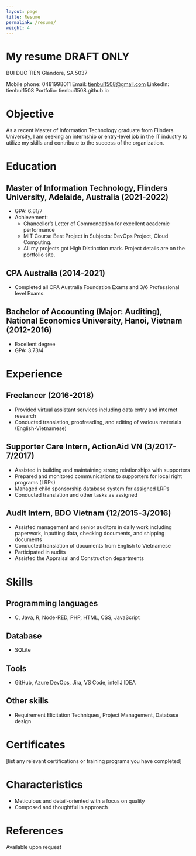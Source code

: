 ```yaml
---
layout: page
title: Resume
permalink: /resume/
weight: 4
---
```


# **My resume DRAFT ONLY**

BUI DUC TIEN
Glandore, SA 5037

Mobile phone: 0481998011
Email: tienbui1508@gmail.com
LinkedIn: tienbui1508
Portfolio: tienbui1508.github.io

# Objective
As a recent Master of Information Technology graduate from Flinders University, I am seeking an internship or entry-level job in the IT industry to utilize my skills and contribute to the success of the organization.

# Education
## Master of Information Technology, Flinders University, Adelaide, Australia (2021-2022)
- GPA: 6.81/7
- Achievement:
	- Chancellor’s Letter of Commendation for excellent academic performance
	- MIT Course Best Project in Subjects: DevOps Project, Cloud Computing.
	- All my projects got High Distinction mark. Project details are on the portfolio site.

## CPA Australia (2014-2021)
- Completed all CPA Australia Foundation Exams and 3/6 Professional level Exams.

## Bachelor of Accounting (Major: Auditing), National Economics University, Hanoi, Vietnam (2012-2016)
- Excellent degree
- GPA: 3.73/4

# Experience
## Freelancer (2016-2018)
- Provided virtual assistant services including data entry and internet research
- Conducted translation, proofreading, and editing of various materials (English-Vietnamese)
## Supporter Care Intern, ActionAid VN (3/2017-7/2017)
- Assisted in building and maintaining strong relationships with supporters
- Prepared and monitored communications to supporters for local right programs (LRPs)
- Managed child sponsorship database system for assigned LRPs
- Conducted translation and other tasks as assigned
## Audit Intern, BDO Vietnam (12/2015-3/2016)
- Assisted management and senior auditors in daily work including paperwork, inputting data, checking documents, and shipping documents
- Conducted translation of documents from English to Vietnamese
- Participated in audits
- Assisted the Appraisal and Construction departments

# Skills
## Programming languages
- C, Java, R, Node-RED, PHP, HTML, CSS, JavaScript
## Database
- SQLite
## Tools
- GitHub, Azure DevOps, Jira, VS Code, intellJ IDEA
## Other skills
- Requirement Elicitation Techniques, Project Management, Database design

# Certificates

[list any relevant certifications or training programs you have completed]

# Characteristics
- Meticulous and detail-oriented with a focus on quality
- Composed and thoughtful in approach

# References

Available upon request
